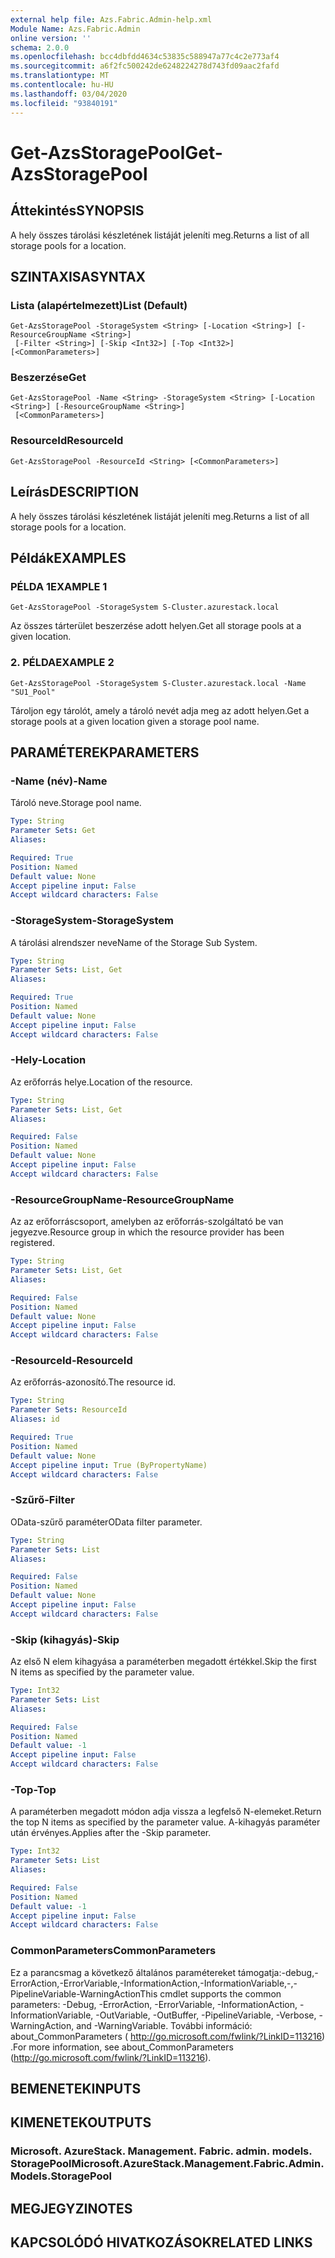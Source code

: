 ```yaml
---
external help file: Azs.Fabric.Admin-help.xml
Module Name: Azs.Fabric.Admin
online version: ''
schema: 2.0.0
ms.openlocfilehash: bcc4dbfdd4634c53835c588947a77c4c2e773af4
ms.sourcegitcommit: a6f2fc500242de6248224278d743fd09aac2fafd
ms.translationtype: MT
ms.contentlocale: hu-HU
ms.lasthandoff: 03/04/2020
ms.locfileid: "93840191"
---
```

# <span data-ttu-id="04d80-101">Get-AzsStoragePool</span><span class="sxs-lookup"><span data-stu-id="04d80-101">Get-AzsStoragePool</span></span>

## <span data-ttu-id="04d80-102">Áttekintés</span><span class="sxs-lookup"><span data-stu-id="04d80-102">SYNOPSIS</span></span>
<span data-ttu-id="04d80-103">A hely összes tárolási készletének listáját jeleníti meg.</span><span class="sxs-lookup"><span data-stu-id="04d80-103">Returns a list of all storage pools for a location.</span></span>

## <span data-ttu-id="04d80-104">SZINTAXISA</span><span class="sxs-lookup"><span data-stu-id="04d80-104">SYNTAX</span></span>

### <span data-ttu-id="04d80-105">Lista (alapértelmezett)</span><span class="sxs-lookup"><span data-stu-id="04d80-105">List (Default)</span></span>
```
Get-AzsStoragePool -StorageSystem <String> [-Location <String>] [-ResourceGroupName <String>]
 [-Filter <String>] [-Skip <Int32>] [-Top <Int32>] [<CommonParameters>]
```

### <span data-ttu-id="04d80-106">Beszerzése</span><span class="sxs-lookup"><span data-stu-id="04d80-106">Get</span></span>
```
Get-AzsStoragePool -Name <String> -StorageSystem <String> [-Location <String>] [-ResourceGroupName <String>]
 [<CommonParameters>]
```

### <span data-ttu-id="04d80-107">ResourceId</span><span class="sxs-lookup"><span data-stu-id="04d80-107">ResourceId</span></span>
```
Get-AzsStoragePool -ResourceId <String> [<CommonParameters>]
```

## <span data-ttu-id="04d80-108">Leírás</span><span class="sxs-lookup"><span data-stu-id="04d80-108">DESCRIPTION</span></span>
<span data-ttu-id="04d80-109">A hely összes tárolási készletének listáját jeleníti meg.</span><span class="sxs-lookup"><span data-stu-id="04d80-109">Returns a list of all storage pools for a location.</span></span>

## <span data-ttu-id="04d80-110">Példák</span><span class="sxs-lookup"><span data-stu-id="04d80-110">EXAMPLES</span></span>

### <span data-ttu-id="04d80-111">PÉLDA 1</span><span class="sxs-lookup"><span data-stu-id="04d80-111">EXAMPLE 1</span></span>
```
Get-AzsStoragePool -StorageSystem S-Cluster.azurestack.local
```

<span data-ttu-id="04d80-112">Az összes tárterület beszerzése adott helyen.</span><span class="sxs-lookup"><span data-stu-id="04d80-112">Get all storage pools at a given location.</span></span>

### <span data-ttu-id="04d80-113">2. PÉLDA</span><span class="sxs-lookup"><span data-stu-id="04d80-113">EXAMPLE 2</span></span>
```
Get-AzsStoragePool -StorageSystem S-Cluster.azurestack.local -Name "SU1_Pool"
```

<span data-ttu-id="04d80-114">Tároljon egy tárolót, amely a tároló nevét adja meg az adott helyen.</span><span class="sxs-lookup"><span data-stu-id="04d80-114">Get a storage pools at a given location given a storage pool name.</span></span>

## <span data-ttu-id="04d80-115">PARAMÉTEREK</span><span class="sxs-lookup"><span data-stu-id="04d80-115">PARAMETERS</span></span>

### <span data-ttu-id="04d80-116">-Name (név)</span><span class="sxs-lookup"><span data-stu-id="04d80-116">-Name</span></span>
<span data-ttu-id="04d80-117">Tároló neve.</span><span class="sxs-lookup"><span data-stu-id="04d80-117">Storage pool name.</span></span>

```yaml
Type: String
Parameter Sets: Get
Aliases:

Required: True
Position: Named
Default value: None
Accept pipeline input: False
Accept wildcard characters: False
```

### <span data-ttu-id="04d80-118">-StorageSystem</span><span class="sxs-lookup"><span data-stu-id="04d80-118">-StorageSystem</span></span>
<span data-ttu-id="04d80-119">A tárolási alrendszer neve</span><span class="sxs-lookup"><span data-stu-id="04d80-119">Name of the Storage Sub System.</span></span>

```yaml
Type: String
Parameter Sets: List, Get
Aliases:

Required: True
Position: Named
Default value: None
Accept pipeline input: False
Accept wildcard characters: False
```

### <span data-ttu-id="04d80-120">-Hely</span><span class="sxs-lookup"><span data-stu-id="04d80-120">-Location</span></span>
<span data-ttu-id="04d80-121">Az erőforrás helye.</span><span class="sxs-lookup"><span data-stu-id="04d80-121">Location of the resource.</span></span>

```yaml
Type: String
Parameter Sets: List, Get
Aliases:

Required: False
Position: Named
Default value: None
Accept pipeline input: False
Accept wildcard characters: False
```

### <span data-ttu-id="04d80-122">-ResourceGroupName</span><span class="sxs-lookup"><span data-stu-id="04d80-122">-ResourceGroupName</span></span>
<span data-ttu-id="04d80-123">Az az erőforráscsoport, amelyben az erőforrás-szolgáltató be van jegyezve.</span><span class="sxs-lookup"><span data-stu-id="04d80-123">Resource group in which the resource provider has been registered.</span></span>

```yaml
Type: String
Parameter Sets: List, Get
Aliases:

Required: False
Position: Named
Default value: None
Accept pipeline input: False
Accept wildcard characters: False
```

### <span data-ttu-id="04d80-124">-ResourceId</span><span class="sxs-lookup"><span data-stu-id="04d80-124">-ResourceId</span></span>
<span data-ttu-id="04d80-125">Az erőforrás-azonosító.</span><span class="sxs-lookup"><span data-stu-id="04d80-125">The resource id.</span></span>

```yaml
Type: String
Parameter Sets: ResourceId
Aliases: id

Required: True
Position: Named
Default value: None
Accept pipeline input: True (ByPropertyName)
Accept wildcard characters: False
```

### <span data-ttu-id="04d80-126">-Szűrő</span><span class="sxs-lookup"><span data-stu-id="04d80-126">-Filter</span></span>
<span data-ttu-id="04d80-127">OData-szűrő paraméter</span><span class="sxs-lookup"><span data-stu-id="04d80-127">OData filter parameter.</span></span>

```yaml
Type: String
Parameter Sets: List
Aliases:

Required: False
Position: Named
Default value: None
Accept pipeline input: False
Accept wildcard characters: False
```

### <span data-ttu-id="04d80-128">-Skip (kihagyás)</span><span class="sxs-lookup"><span data-stu-id="04d80-128">-Skip</span></span>
<span data-ttu-id="04d80-129">Az első N elem kihagyása a paraméterben megadott értékkel.</span><span class="sxs-lookup"><span data-stu-id="04d80-129">Skip the first N items as specified by the parameter value.</span></span>

```yaml
Type: Int32
Parameter Sets: List
Aliases:

Required: False
Position: Named
Default value: -1
Accept pipeline input: False
Accept wildcard characters: False
```

### <span data-ttu-id="04d80-130">-Top</span><span class="sxs-lookup"><span data-stu-id="04d80-130">-Top</span></span>
<span data-ttu-id="04d80-131">A paraméterben megadott módon adja vissza a legfelső N-elemeket.</span><span class="sxs-lookup"><span data-stu-id="04d80-131">Return the top N items as specified by the parameter value.</span></span>
<span data-ttu-id="04d80-132">A-kihagyás paraméter után érvényes.</span><span class="sxs-lookup"><span data-stu-id="04d80-132">Applies after the -Skip parameter.</span></span>

```yaml
Type: Int32
Parameter Sets: List
Aliases:

Required: False
Position: Named
Default value: -1
Accept pipeline input: False
Accept wildcard characters: False
```

### <span data-ttu-id="04d80-133">CommonParameters</span><span class="sxs-lookup"><span data-stu-id="04d80-133">CommonParameters</span></span>
<span data-ttu-id="04d80-134">Ez a parancsmag a következő általános paramétereket támogatja:-debug,-ErrorAction,-ErrorVariable,-InformationAction,-InformationVariable,-,-PipelineVariable-WarningAction</span><span class="sxs-lookup"><span data-stu-id="04d80-134">This cmdlet supports the common parameters: -Debug, -ErrorAction, -ErrorVariable, -InformationAction, -InformationVariable, -OutVariable, -OutBuffer, -PipelineVariable, -Verbose, -WarningAction, and -WarningVariable.</span></span> <span data-ttu-id="04d80-135">További információ: about_CommonParameters ( http://go.microsoft.com/fwlink/?LinkID=113216) .</span><span class="sxs-lookup"><span data-stu-id="04d80-135">For more information, see about_CommonParameters (http://go.microsoft.com/fwlink/?LinkID=113216).</span></span>

## <span data-ttu-id="04d80-136">BEMENETEK</span><span class="sxs-lookup"><span data-stu-id="04d80-136">INPUTS</span></span>

## <span data-ttu-id="04d80-137">KIMENETEK</span><span class="sxs-lookup"><span data-stu-id="04d80-137">OUTPUTS</span></span>

### <span data-ttu-id="04d80-138">Microsoft. AzureStack. Management. Fabric. admin. models. StoragePool</span><span class="sxs-lookup"><span data-stu-id="04d80-138">Microsoft.AzureStack.Management.Fabric.Admin.Models.StoragePool</span></span>

## <span data-ttu-id="04d80-139">MEGJEGYZI</span><span class="sxs-lookup"><span data-stu-id="04d80-139">NOTES</span></span>

## <span data-ttu-id="04d80-140">KAPCSOLÓDÓ HIVATKOZÁSOK</span><span class="sxs-lookup"><span data-stu-id="04d80-140">RELATED LINKS</span></span>
